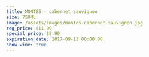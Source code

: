 ```yaml
---
title: MONTES - cabernet sauvignon
size: 750ML
image: /assets/images/montes-cabernet-sauvignon.jpg
reg_price: $11.99
special_price: $8.99
expiration_date: 2017-09-13 00:00:00
show_wine: true
---
```



